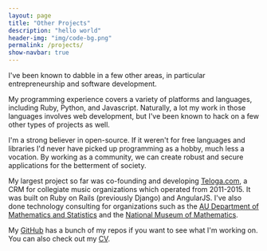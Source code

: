 ```yaml
---
layout: page
title: "Other Projects"
description: "hello world"
header-img: "img/code-bg.png"
permalink: /projects/
show-navbar: true
---
```


I've been known to dabble in a few other areas, in particular
entrepreneurship and software development.

My programming experience covers a variety of platforms and
languages, including Ruby, Python, and Javascript.
Naturally, a lot my work in those languages involves web development,
but I've been known to hack on a few other types of projects
as well.

I'm a strong believer in open-source. If it weren't for free languages and
libraries I'd never have picked up programming as a hobby, much less a
vocation. By working as a community, we can create robust and secure
applications for the betterment of society.

My largest project so far was co-founding and developing
[Teloga.com](http://teloga.com), a CRM for
collegiate music organizations which operated from 2011-2015. It
was built on Ruby on Rails (previously Django) and AngularJS. I've also done
technology consulting for organizations such as the
[AU Department of Mathematics and Statistics](http://auburn.edu/math/)
and the [National Museum of Mathematics](http://momath.org).

My [GitHub](http://github.com/StevenClontz) has a bunch of my repos if
you want to see what I'm working on. You can also check out
my [CV](http://github.com/StevenClontz/cv).
